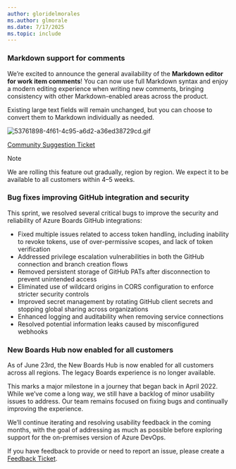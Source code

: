 ```yaml
---
author: gloridelmorales
ms.author: glmorale
ms.date: 7/17/2025
ms.topic: include
---
```


### Markdown support for comments  

We’re excited to announce the general availability of the **Markdown editor for work item comments**! You can now use full Markdown syntax and enjoy a modern editing experience when writing new comments, bringing consistency with other Markdown-enabled areas across the product.

Existing large text fields will remain unchanged, but you can choose to convert them to Markdown individually as needed.
  
![53761898-4f61-4c95-a6d2-a36ed38729cd.gif](https://dev.azure.com/mseng/b924d696-3eae-4116-8443-9a18392d8544/_apis/wit/attachments/176fc614-520e-430d-8cbe-0463e9a20b1d?fileName=53761898-4f61-4c95-a6d2-a36ed38729cd.gif) 
 
[Community Suggestion Ticket](https://developercommunity.visualstudio.com/t/make-it-easy-to-insert-tables-into-a-work-item-des/1108159)

> [!NOTE]
> We are rolling this feature out gradually, region by region. We expect it to be available to all customers within 4–5 weeks.

### Bug fixes improving GitHub integration and security

This sprint, we resolved several critical bugs to improve the security and reliability of Azure Boards GitHub integrations:

*   Fixed multiple issues related to access token handling, including inability to revoke tokens, use of over-permissive scopes, and lack of token verification
*   Addressed privilege escalation vulnerabilities in both the GitHub connection and branch creation flows    
*   Removed persistent storage of GitHub PATs after disconnection to prevent unintended access    
*   Eliminated use of wildcard origins in CORS configuration to enforce stricter security controls    
*   Improved secret management by rotating GitHub client secrets and stopping global sharing across organizations    
*   Enhanced logging and auditability when removing service connections    
*   Resolved potential information leaks caused by misconfigured webhooks

### New Boards Hub now enabled for all customers

As of June 23rd, the New Boards Hub is now enabled for all customers across all regions. The legacy Boards experience is no longer available.

This marks a major milestone in a journey that began back in April 2022. While we’ve come a long way, we still have a backlog of minor usability issues to address. Our team remains focused on fixing bugs and continually improving the experience.

We’ll continue iterating and resolving usability feedback in the coming months, with the goal of addressing as much as possible before exploring support for the on-premises version of Azure DevOps.

If you have feedback to provide or need to report an issue, please create a [Feedback Ticket](https://developercommunity.visualstudio.com/AzureDevOps).